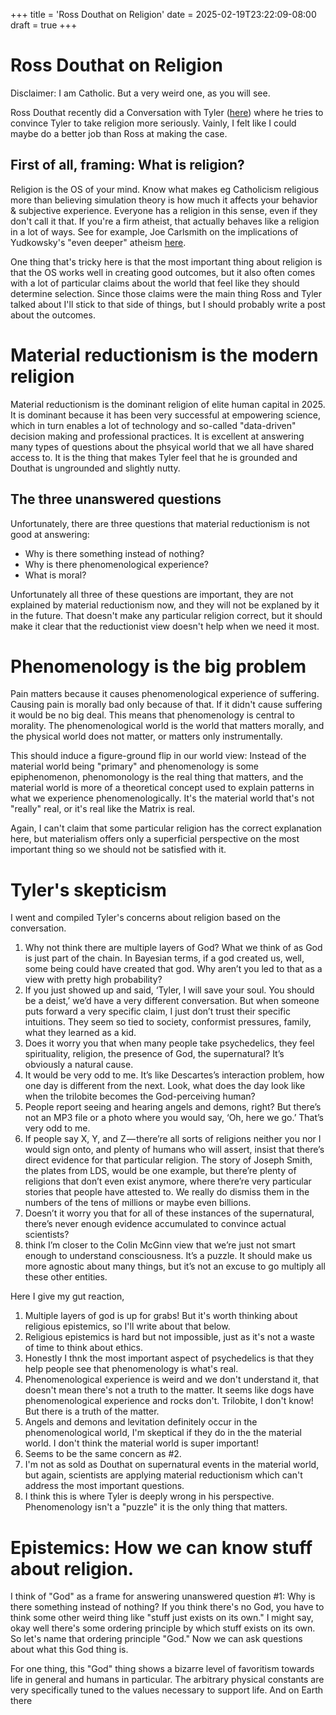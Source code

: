 +++
title = 'Ross Douthat on Religion'
date = 2025-02-19T23:22:09-08:00
draft = true
+++


# Ross Douthat on Religion

Disclaimer: I am Catholic. But a very weird one, as you will see.

Ross Douthat recently did a Conversation with Tyler ([here](https://conversationswithtyler.com/episodes/ross-douthat-3/)) where he tries to convince Tyler to take religion more seriously.
Vainly, I felt like I could maybe do a better job than Ross at making the case.

## First of all, framing: What is religion?
Religion is the OS of your mind. Know what makes eg Catholicism religious more than believing simulation theory is how much it affects your behavior & subjective experience.
Everyone has a religion in this sense, even if they don't call it that. If you're a firm atheist, that actually behaves like a religion in a lot of ways.
See for example, Joe Carlsmith on the implications of Yudkowsky's "even deeper" atheism [here](https://joecarlsmith.com/2024/01/11/an-even-deeper-atheism).

One thing that's tricky here is that the most important thing about religion is that the OS works well in creating good outcomes, but it also often 
comes with a lot of particular claims about the world that feel like they should determine selection. Since those claims were the main thing Ross and Tyler talked about I'll stick to that side of things,
but I should probably write a post about the outcomes.

# Material reductionism is the modern religion

Material reductionism is the dominant religion of elite human capital in 2025. It is dominant because it has been very successful
at empowering science, which in turn enables a lot of technology and so-called "data-driven" decision making and professional practices.
It is excellent at answering many types of questions about the phsyical world that we all have shared access to.
It is the thing that makes Tyler feel that he is grounded and Douthat is ungrounded and slightly nutty.

## The three unanswered questions
Unfortunately, there are three questions that material reductionism is not good at answering:

* Why is there something instead of nothing?
* Why is there phenomenological experience?
* What is moral?

Unfortunately all three of these questions are important, they are not explained by material reductionism now, and they will not be explaned by it in the future.
That doesn't make any particular religion correct, but it should make it clear that the reductionist view doesn't help when we need it most.

# Phenomenology is the big problem

Pain matters because it causes phenomenological experience of suffering. Causing pain is morally bad only because of that.
If it didn't cause suffering it would be no big deal.
This means that phenomenology is central to morality.
The phenomenological world is the world that matters morally, and the physical world does not matter, or matters only instrumentally.

This should induce a figure-ground flip in our world view: Instead of the material world being "primary" and phenomenology is some epiphenomenon, phenomonology is the real thing that matters, and the 
material world is more of a theoretical concept used to explain patterns in what we experience phenomenologically.
It's the material world that's not "really" real, or it's real like the Matrix is real.

Again, I can't claim that some particular religion has the correct explanation here, but materialism offers only a superficial perspective on the most important thing so we should not be satisfied with it.

# Tyler's skepticism

I went and compiled Tyler's concerns about religion based on the conversation.

1. Why not think there are multiple layers of God? What we think of as God is just part of the chain. In Bayesian terms, if a god created us, well, some being could have created that god. Why aren’t you led to that as a view with pretty high probability?
2. If you just showed up and said, ‘Tyler, I will save your soul. You should be a deist,’ we’d have a very different conversation. But when someone puts forward a very specific claim, I just don’t trust their specific intuitions. They seem so tied to society, conformist pressures, family, what they learned as a kid.
3. Does it worry you that when many people take psychedelics, they feel spirituality, religion, the presence of God, the supernatural? It’s obviously a natural cause.
4. It would be very odd to me. It’s like Descartes’s interaction problem, how one day is different from the next. Look, what does the day look like when the trilobite becomes the God-perceiving human?
5. People report seeing and hearing angels and demons, right? But there’s not an MP3 file or a photo where you would say, ‘Oh, here we go.’ That’s very odd to me.
6. If people say X, Y, and Z — there’re all sorts of religions neither you nor I would sign onto, and plenty of humans who will assert, insist that there’s direct evidence for that particular religion.  The story of Joseph Smith, the plates from LDS, would be one example, but there’re plenty of religions that don’t even exist anymore, where there’re very particular stories that people have attested to. We really do dismiss them in the numbers of the tens of millions or maybe even billions.
7. Doesn’t it worry you that for all of these instances of the supernatural, there’s never enough evidence accumulated to convince actual scientists?
8. think I’m closer to the Colin McGinn view that we’re just not smart enough to understand consciousness. It’s a puzzle. It should make us more agnostic about many things, but it’s not an excuse to go multiply all these other entities.


Here I give my gut reaction, 

1. Multiple layers of god is up for grabs! But it's worth thinking about religious epistemics, so I'll write about that below.
2. Religious epistemics is hard but not impossible, just as it's not a waste of time to think about ethics.
3. Honestly I thnk the most important aspect of psychedelics is that they help people see that phenomenology is what's real.
4. Phenomenological experience is weird and we don't understand it, that doesn't mean there's not a truth to the matter. It seems like dogs have phenomenological experience and rocks don't. Trilobite, I don't know! But there is a truth of the matter.
5. Angels and demons and levitation definitely occur in the phenomenological world, I'm skeptical if they do in the the material world. I don't think the material world is super important!
6. Seems to be the same concern as #2.
7. I'm not as sold as Douthat on supernatural events in the material world, but again, scientists are applying material reductionism which can't address the most important questions.
8. I think this is where Tyler is deeply wrong in his perspective. Phenomenology isn't a "puzzle" it is the only thing that matters.


# Epistemics: How we can know stuff about religion.

I think of "God" as a frame for answering unanswered question #1: Why is there something instead of nothing?
If you think there's no God, you have to think some other weird thing like "stuff just exists on its own."
I might say, okay well there's some ordering principle by which stuff exists on its own. So let's name that ordering principle "God."
Now we can ask questions about what this God thing is.

For one thing, this "God" thing shows a bizarre level of favoritism towards life in general and humans in particular.
The arbitrary physical constants are very specifically tuned to the values necessary to support life.
And on Earth there 

